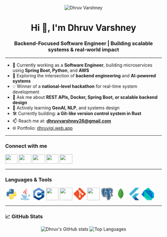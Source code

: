 <p align="center">
  <img src="https://github.com/Dhruv-IGI/Dhruv-IGI/assets/83370198/c8e45243-9fbb-46f0-abd1-a2494cbe977e" alt="Dhruv Varshney" />
</p>

<h1 align="center">Hi 👋, I'm Dhruv Varshney</h1>
<h3 align="center">Backend-Focused Software Engineer | Building scalable systems & real-world impact</h3>

---

- 🔭 Currently working as a **Software Engineer**, building microservices using **Spring Boot, Python**, and **AWS**
- 🧠 Exploring the intersection of **backend engineering** and **AI-powered systems**
- 💡 Winner of a **national-level hackathon** for real-time system development
- 💬 Ask me about **REST APIs, Docker, Spring Boot, or scalable backend design**
- 🌱 Actively learning **GenAI, NLP**, and systems design
- 🛠️ Currently building: **a Git-like version control system in Rust**
- 📫 Reach me at: **dhruvvarshney26@gmail.com**
- 🌐 Portfolio: [dhruvigi.web.app](https://dhruvigi.web.app)

---

<h3 align="left">Connect with me</h3>

<p align="left">
  <a href="https://codepen.io/dhruv-igi" target="blank"><img src="https://raw.githubusercontent.com/rahuldkjain/github-profile-readme-generator/master/src/images/icons/Social/codepen.svg" height="30" width="40" /></a>
  <a href="https://twitter.com/dhruvva69703349" target="blank"><img src="https://raw.githubusercontent.com/rahuldkjain/github-profile-readme-generator/master/src/images/icons/Social/twitter.svg" height="30" width="40" /></a>
  <a href="https://linkedin.com/in/dhruvvarshney26" target="blank"><img src="https://raw.githubusercontent.com/rahuldkjain/github-profile-readme-generator/master/src/images/icons/Social/linked-in-alt.svg" height="30" width="40" /></a>
  <a href="https://instagram.com/_dhruv.igi_" target="blank"><img src="https://raw.githubusercontent.com/rahuldkjain/github-profile-readme-generator/master/src/images/icons/Social/instagram.svg" height="30" width="40" /></a>
  <a href="https://www.codechef.com/users/dhruvvarshney2" target="blank"><img src="https://cdn.jsdelivr.net/npm/simple-icons@3.1.0/icons/codechef.svg" height="30" width="40" /></a>
</p>

---

<h3 align="left">Languages & Tools</h3>

<p align="left">
  <img src="https://raw.githubusercontent.com/devicons/devicon/master/icons/python/python-original.svg" width="40" height="40"/>
  <img src="https://raw.githubusercontent.com/devicons/devicon/master/icons/java/java-original.svg" width="40" height="40"/>
  <img src="https://raw.githubusercontent.com/devicons/devicon/master/icons/cplusplus/cplusplus-original.svg" width="40" height="40"/>
  <img src="https://www.vectorlogo.zone/logos/springio/springio-icon.svg" width="40" height="40"/>
  <img src="https://www.vectorlogo.zone/logos/docker/docker-icon.svg" width="40" height="40"/>
  <img src="https://raw.githubusercontent.com/devicons/devicon/master/icons/git/git-original.svg" width="40" height="40"/>
  <img src="https://www.vectorlogo.zone/logos/linux/linux-icon.svg" width="40" height="40"/>
  <img src="https://raw.githubusercontent.com/devicons/devicon/master/icons/postgresql/postgresql-original.svg" width="40" height="40"/>
  <img src="https://raw.githubusercontent.com/devicons/devicon/master/icons/mongodb/mongodb-original.svg" width="40" height="40"/>
  <img src="https://raw.githubusercontent.com/devicons/devicon/master/icons/flutter/flutter-original.svg" width="40" height="40"/>
  <img src="https://raw.githubusercontent.com/devicons/devicon/master/icons/dart/dart-original.svg" width="40" height="40"/>
</p>

---

<h3 align="left">📈 GitHub Stats</h3>

<p align="center">
  <img src="https://github-readme-stats.vercel.app/api?username=Dhruv-IGI&show_icons=true&theme=radical" alt="Dhruv's GitHub stats" />
  <img src="https://github-readme-stats.vercel.app/api/top-langs/?username=Dhruv-IGI&layout=compact&theme=radical" alt="Top Languages" />
</p>
